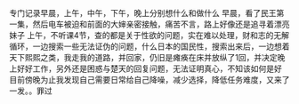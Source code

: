 专门记录早晨，上午，中午，下午，晚上分别想什么和做什么
早晨，看了民王第一集，然后电车被迫和前面的大婶亲密接触，痛苦不言，路上好像还是追寻着漂亮妹子
上午，不听课4节，查的都是关于性欲的问题，实在难以处理，财和志的无解循环，一边搜索一些无法证伪的问题，什么日本的国民性，搜索出来后，一边想着天下熙熙之类，我走我的道路，并回家，仍旧是瘫痪在床并放纵了1回，并决定晚上好好工作，另外还是困惑与楚天的回复问题，无法证明真心，不知该如何是好
目前傍晚为止我发现自己需要日常给自己降噪，减少选择，降低任务难度，又来了一发。。罪过
    
   
